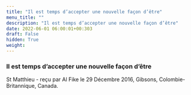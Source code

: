 ```yaml
---
title: "Il est temps d’accepter une nouvelle façon d’être"
menu_title: ""
description: "Il est temps d’accepter une nouvelle façon d’être"
date: 2022-06-01 06:00:01+00:303
draft: False
hidden: True
weight:
---
```

### Il est temps d’accepter une nouvelle façon d’être

St Matthieu - reçu par Al Fike le 29 Décembre 2016, Gibsons, Colombie-Britannique, Canada.



